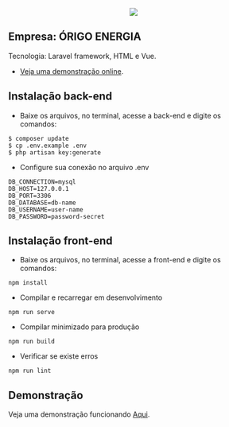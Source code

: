 <p align="center"><img src="https://painel.avdesign.com.br/img/logo/login-title.png"></p>

>

## Empresa: ÓRIGO ENERGIA  

Tecnologia: Laravel framework, HTML e Vue.

- [Veja uma demonstração online](https://www.avdesign.com.br/demo/origo).


## Instalação back-end
* Baixe os arquivos, no terminal, acesse a back-end e digite os comandos:
````
$ composer update
$ cp .env.example .env
$ php artisan key:generate
````
* Configure sua conexão no arquivo .env
````
DB_CONNECTION=mysql
DB_HOST=127.0.0.1
DB_PORT=3306
DB_DATABASE=db-name
DB_USERNAME=user-name
DB_PASSWORD=password-secret
````

## Instalação front-end
* Baixe os arquivos, no terminal, acesse a front-end e digite os comandos:
```
npm install
```
* Compilar e recarregar  em desenvolvimento
```
npm run serve
```
* Compilar minimizado para produção
```
npm run build
```
* Verificar se existe erros
```
npm run lint
```
## Demonstração

Veja uma demonstração funcionando [Aqui](https://www.avdesign.com.br/demo/admin).
